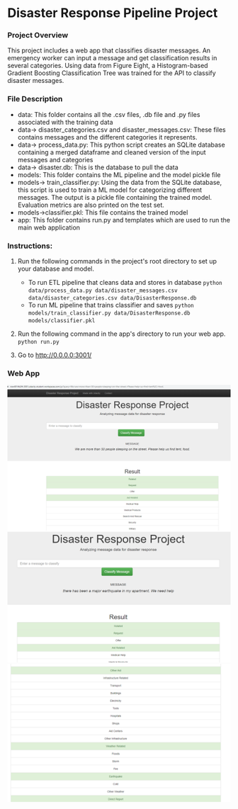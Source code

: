 # Disaster Response Pipeline Project

### Project Overview
This project includes a web app that classifies disaster messages. An emergency worker can input a message and get classification results in several categories. 
Using data from Figure Eight, a Histogram-based Gradient Boosting Classification Tree was trained for the API to classify disaster messages. 

### File Description

* data: This folder contains all the .csv files, .db file and .py files associated with the training data
* data-> disaster_categories.csv and disaster_messages.csv: These files contains messages and the  different categories it represents.
* data-> process_data.py: This python script creates an SQLite database containing a merged dataframe and cleaned version of the input messages and categories
* data-> disaster.db: This is the database to pull the data
* models: This folder contains the ML pipeline and the model pickle file
* models-> train_classifier.py: Using the data from the SQLite database, this script is used to train a ML model for categorizing different messages. The output is a pickle file containing the trained model. Evaluation metrics are also printed on the test set.
* models->classifier.pkl: This file contains the trained model 
* app: This folder contains run.py and templates which are used to run the main web application


### Instructions:
1. Run the following commands in the project's root directory to set up your database and model.

    - To run ETL pipeline that cleans data and stores in database
        `python data/process_data.py data/disaster_messages.csv data/disaster_categories.csv data/DisasterResponse.db`
    - To run ML pipeline that trains classifier and saves
        `python models/train_classifier.py data/DisasterResponse.db models/classifier.pkl`

2. Run the following command in the app's directory to run your web app.
    `python run.py`

3. Go to http://0.0.0.0:3001/

### Web App

![](imgs/img1.png)
![](imgs/img2.png)
![](imgs/img3.png)
